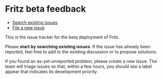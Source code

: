 # Fritz beta feedback

- [Search existing issues](https://github.com/fritz-marshal/fritz-beta-feedback/issues)
- [File a new issue](https://github.com/fritz-marshal/fritz-beta-feedback/issues/new/choose)

This is the issue tracker for the beta deployment of Fritz.

Please **start by searching existing issues**.  If the issue has
already been reported, feel free to add to the existing discussion or
to propose solutions.

If you found an as-yet-unreported problem, please create a new issue.
The team will triage issues so that, within a few hours, you should
see a label appear that indicates its development priority.
